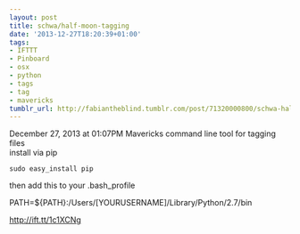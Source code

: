```yaml
---
layout: post
title: schwa/half-moon-tagging
date: '2013-12-27T18:20:39+01:00'
tags:
- IFTTT
- Pinboard
- osx
- python
- tags
- tag
- mavericks
tumblr_url: http://fabiantheblind.tumblr.com/post/71320000800/schwa-half-moon-tagging
---
```

December 27, 2013 at 01:07PM
Mavericks command line tool for tagging files  
install via pip  

    sudo easy_install pip  

then add this to your .bash_profile  

PATH=${PATH}:/Users/[YOURUSERNAME]/Library/Python/2.7/bin

http://ift.tt/1c1XCNg
